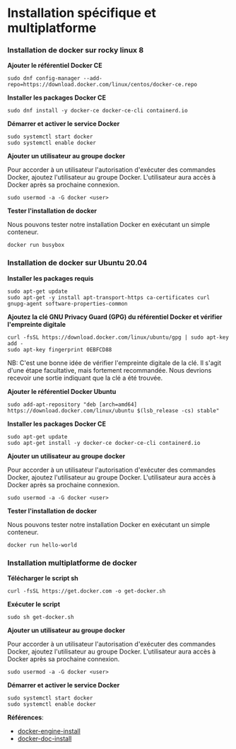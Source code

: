 # Installation spécifique et multiplatforme

### Installation de docker sur rocky linux 8

**Ajouter le référentiel Docker CE**

```
sudo dnf config-manager --add-repo=https://download.docker.com/linux/centos/docker-ce.repo
```

**Installer les packages Docker CE**

```
sudo dnf install -y docker-ce docker-ce-cli containerd.io
```

**Démarrer et activer le service Docker**

```
sudo systemctl start docker
sudo systemctl enable docker
```

**Ajouter un utilisateur au groupe docker**

Pour accorder à un utilisateur l'autorisation d'exécuter des commandes Docker, ajoutez l'utilisateur au groupe Docker. L'utilisateur aura accès à Docker après sa prochaine connexion.

```
sudo usermod -a -G docker <user>
```

**Tester l'installation de docker**

Nous pouvons tester notre installation Docker en exécutant un simple conteneur.

```
docker run busybox
```

### Installation de docker sur Ubuntu 20.04

**Installer les packages requis**

```
sudo apt-get update
sudo apt-get -y install apt-transport-https ca-certificates curl gnupg-agent software-properties-common
```

**Ajoutez la clé GNU Privacy Guard (GPG) du référentiel Docker et vérifier l'empreinte digitale**

```
curl -fsSL https://download.docker.com/linux/ubuntu/gpg | sudo apt-key add -
sudo apt-key fingerprint 0EBFCD88
```

NB: C'est une bonne idée de vérifier l'empreinte digitale de la clé. Il s'agit d'une étape facultative, mais fortement recommandée. Nous devrions recevoir une sortie indiquant que la clé a été trouvée.

**Ajouter le référentiel Docker Ubuntu**

```
sudo add-apt-repository "deb [arch=amd64] https://download.docker.com/linux/ubuntu $(lsb_release -cs) stable"
```

**Installer les packages Docker CE**

```
sudo apt-get update
sudo apt-get install -y docker-ce docker-ce-cli containerd.io
```

**Ajouter un utilisateur au groupe docker**

Pour accorder à un utilisateur l'autorisation d'exécuter des commandes Docker, ajoutez l'utilisateur au groupe Docker. L'utilisateur aura accès à Docker après sa prochaine connexion.

```
sudo usermod -a -G docker <user>
```

**Tester l'installation de docker**

Nous pouvons tester notre installation Docker en exécutant un simple conteneur.

```
docker run hello-world
```

### Installation multiplatforme de docker

**Télécharger le script sh**

```
curl -fsSL https://get.docker.com -o get-docker.sh
```

**Exécuter le script**
```
sudo sh get-docker.sh
```

**Ajouter un utilisateur au groupe docker**

Pour accorder à un utilisateur l'autorisation d'exécuter des commandes Docker, ajoutez l'utilisateur au groupe Docker. L'utilisateur aura accès à Docker après sa prochaine connexion.

```
sudo usermod -a -G docker <user>
```

**Démarrer et activer le service Docker**

```
sudo systemctl start docker
sudo systemctl enable docker
```


**Références**:
- [docker-engine-install](https://docs.docker.com/engine/install/)
- [docker-doc-install](https://docs.docker.com/engine/install/centos/)